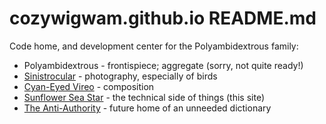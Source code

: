 # cozywigwam.github.io README.md

Code home, and development center for the Polyambidextrous family:

- Polyambidextrous - frontispiece; aggregate (sorry, not quite ready!)
- [Sinistrocular] - photography, especially of birds
- [Cyan-Eyed Vireo] - composition
- [Sunflower Sea Star] - the technical side of things (this site)
- [The Anti-Authority] - future home of an unneeded dictionary

[Polyambidextrous]: https://polyambidextro.us "Polyambidextro.us"
[Sinistrocular]: https://sinistrocular.com "Sinistrocular Photography"
[Cyan-Eyed Vireo]: https://soundcloud.com/cyaneyedvireo "Cyan-Eyed Vireo Music"
[Sunflower Sea Star]: https://sunflowerseastar.com "Sunflower Sea Star"
[The Anti-Authority]: https://theantiauthority.com "The Anti-Authority"
